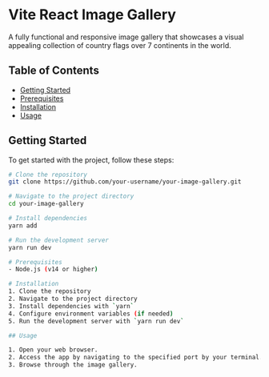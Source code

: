 # Vite React Image Gallery

A fully functional and responsive image gallery that showcases a visual appealing collection of country flags over 7 continents in the world.

## Table of Contents

- [Getting Started](#getting-started)
- [Prerequisites](#prerequisites)
- [Installation](#installation)
- [Usage](#usage)

## Getting Started

To get started with the project, follow these steps:

```bash
# Clone the repository
git clone https://github.com/your-username/your-image-gallery.git

# Navigate to the project directory
cd your-image-gallery

# Install dependencies
yarn add

# Run the development server
yarn run dev

# Prerequisites
- Node.js (v14 or higher)

# Installation
1. Clone the repository
2. Navigate to the project directory
3. Install dependencies with `yarn`
4. Configure environment variables (if needed)
5. Run the development server with `yarn run dev`

## Usage

1. Open your web browser.
2. Access the app by navigating to the specified port by your terminal.
3. Browse through the image gallery.
